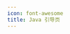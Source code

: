 ```yaml
---
icon: font-awesome
title: Java 引导页
---
```

<script setup>
import Java from "@JavaComponent";
</script>

<Java></Java>

